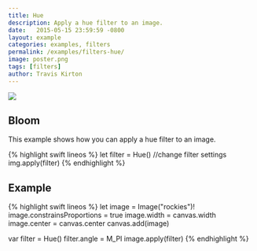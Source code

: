 ```yaml
---
title: Hue
description: Apply a hue filter to an image.
date:   2015-05-15 23:59:59 -0800
layout: example
categories: examples, filters
permalink: /examples/filters-hue/
image: poster.png
tags: [filters]
author: Travis Kirton
---
```

![](hue.png)

## Bloom
This example shows how you can apply a hue filter to an image.

{% highlight swift lineos %}
let filter = Hue()
//change filter settings
img.apply(filter)
{% endhighlight %}

## Example
{% highlight swift lineos %}
let image = Image("rockies")!
image.constrainsProportions = true
image.width = canvas.width
image.center = canvas.center
canvas.add(image)

var filter = Hue()
filter.angle = M_PI
image.apply(filter)
{% endhighlight %}
